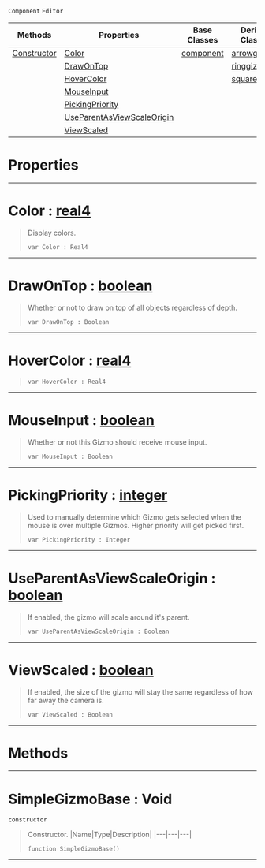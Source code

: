  `Component` `Editor`



|Methods|Properties|Base Classes|Derived Classes|
|---|---|---|---|
|[ Constructor](https://github.com/ZilchEngine/ZilchDocs/blob/master/code_reference/class_reference/simplegizmobase.md#simplegizmobase-void)|[ Color](https://github.com/ZilchEngine/ZilchDocs/blob/master/code_reference/class_reference/simplegizmobase.md#color-zilch-engine-docume)|[component](https://github.com/ZilchEngine/ZilchDocs/blob/master/code_reference/class_reference/component.md)|[arrowgizmo](https://github.com/ZilchEngine/ZilchDocs/blob/master/code_reference/class_reference/arrowgizmo.md)|
| |[ DrawOnTop](https://github.com/ZilchEngine/ZilchDocs/blob/master/code_reference/class_reference/simplegizmobase.md#drawontop-zilch-engine-do)| |[ringgizmo](https://github.com/ZilchEngine/ZilchDocs/blob/master/code_reference/class_reference/ringgizmo.md)|
| |[ HoverColor](https://github.com/ZilchEngine/ZilchDocs/blob/master/code_reference/class_reference/simplegizmobase.md#hovercolor-zilch-engine-d)| |[squaregizmo](https://github.com/ZilchEngine/ZilchDocs/blob/master/code_reference/class_reference/squaregizmo.md)|
| |[ MouseInput](https://github.com/ZilchEngine/ZilchDocs/blob/master/code_reference/class_reference/simplegizmobase.md#mouseinput-zilch-engine-d)| | |
| |[ PickingPriority](https://github.com/ZilchEngine/ZilchDocs/blob/master/code_reference/class_reference/simplegizmobase.md#pickingpriority-zilch-eng)| | |
| |[ UseParentAsViewScaleOrigin](https://github.com/ZilchEngine/ZilchDocs/blob/master/code_reference/class_reference/simplegizmobase.md#useparentasviewscaleorig)| | |
| |[ ViewScaled](https://github.com/ZilchEngine/ZilchDocs/blob/master/code_reference/class_reference/simplegizmobase.md#viewscaled-zilch-engine-d)| | |


 #  Properties


---  
 #  Color : [real4](https://github.com/ZilchEngine/ZilchDocs/blob/master/code_reference/nada_base_types/real4.md)

> Display colors.
> ``` lang=cpp, name=Nada
> var Color : Real4


---  
 #  DrawOnTop : [boolean](https://github.com/ZilchEngine/ZilchDocs/blob/master/code_reference/nada_base_types/boolean.md)

> Whether or not to draw on top of all objects regardless of depth.
> ``` lang=cpp, name=Nada
> var DrawOnTop : Boolean


---  
 #  HoverColor : [real4](https://github.com/ZilchEngine/ZilchDocs/blob/master/code_reference/nada_base_types/real4.md)

> 
> ``` lang=cpp, name=Nada
> var HoverColor : Real4


---  
 #  MouseInput : [boolean](https://github.com/ZilchEngine/ZilchDocs/blob/master/code_reference/nada_base_types/boolean.md)

> Whether or not this Gizmo should receive mouse input.
> ``` lang=cpp, name=Nada
> var MouseInput : Boolean


---  
 #  PickingPriority : [integer](https://github.com/ZilchEngine/ZilchDocs/blob/master/code_reference/nada_base_types/integer.md)

> Used to manually determine which Gizmo gets selected when the mouse is over multiple Gizmos. Higher priority will get picked first.
> ``` lang=cpp, name=Nada
> var PickingPriority : Integer


---  
 #  UseParentAsViewScaleOrigin : [boolean](https://github.com/ZilchEngine/ZilchDocs/blob/master/code_reference/nada_base_types/boolean.md)

> If enabled, the gizmo will scale around it's parent.
> ``` lang=cpp, name=Nada
> var UseParentAsViewScaleOrigin : Boolean


---  
 #  ViewScaled : [boolean](https://github.com/ZilchEngine/ZilchDocs/blob/master/code_reference/nada_base_types/boolean.md)

> If enabled, the size of the gizmo will stay the same regardless of how far away the camera is.
> ``` lang=cpp, name=Nada
> var ViewScaled : Boolean


---  
 #  Methods


---  
 #  SimpleGizmoBase : Void

 `constructor`

> Constructor.
> |Name|Type|Description|
> |---|---|---|
> ``` lang=cpp, name=Nada
> function SimpleGizmoBase()
> ``` 


---  
 

 